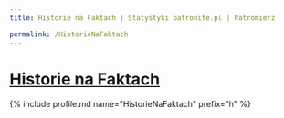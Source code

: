 ```yaml
---
title: Historie na Faktach | Statystyki patronite.pl | Patromierz

permalink: /HistorieNaFaktach
---
```


# [Historie na Faktach](https://patronite.pl/HistorieNaFaktach)

{% include profile.md name="HistorieNaFaktach" prefix="h" %}
